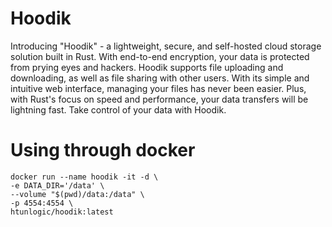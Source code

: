 # Hoodik

Introducing "Hoodik" - a lightweight, secure, and self-hosted cloud storage solution built in Rust. With end-to-end encryption, your data is protected from prying eyes and hackers. Hoodik supports file uploading and downloading, as well as file sharing with other users. With its simple and intuitive web interface, managing your files has never been easier. Plus, with Rust's focus on speed and performance, your data transfers will be lightning fast. Take control of your data with Hoodik.

# Using through docker

```shell
docker run --name hoodik -it -d \
-e DATA_DIR='/data' \
--volume "$(pwd)/data:/data" \
-p 4554:4554 \
htunlogic/hoodik:latest
```
